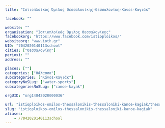 ```yaml
---
title: "Ιστιοπλοϊκός Όμιλος Θεσσαλονίκης-Θεσσαλονίκη-Κάνοε-Καγιάκ"

facebook: ""

website: ""
organisation: "Ιστιοπλοϊκός Όμιλος Θεσσαλονίκης"
facebookorg: "https://www.facebook.com/istioploikos/"
websiteorg: "www.ioth.gr"
UID: "7042020140113school"
cities: ["Θεσσαλονίκη"]
perioxi: ""
address: ""

places: [""]
categories: ["Θάλασσα"]
subcategories: ["Κάνοε-Καγιάκ"]
categoryNoSLug: ["water-sports"]
subcategoriesNoSLug: ["canoe-kayak"]

orgUID: "org14042020000036"

url: "istioploikos-omilos-thessalonikis-thessaloniki-kanoe-kagiak/thessaloniki"
slug: "istioploikos-omilos-thessalonikis-thessaloniki-kanoe-kagiak"
aliases:
    - /7042020140113school
---
```





